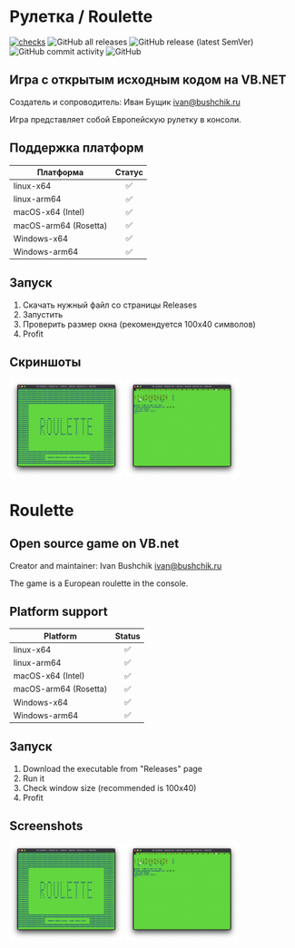 # Рулетка / Roulette
[![checks](https://github.com/ivabus/roulette/actions/workflows/checks.yml/badge.svg)](https://github.com/ivabus/roulette/actions/workflows/checks.yml)
![GitHub all releases](https://img.shields.io/github/downloads/ivabus/roulette/total)
![GitHub release (latest SemVer)](https://img.shields.io/github/v/release/ivabus/roulette)
![GitHub commit activity](https://img.shields.io/github/commit-activity/m/ivabus/roulette)
![GitHub](https://img.shields.io/github/license/ivabus/roulette)


## Игра с открытым исходным кодом на VB.NET

Создатель и сопроводитель: Иван Бущик <ivan@bushchik.ru>

Игра представляет собой Европейскую рулетку в консоли.

## Поддержка платформ
|Платформа|Статус|
|---|:---:|
|linux-x64|✅|
|linux-arm64|✅|
|macOS-x64 (Intel)|✅|
|macOS-arm64 (Rosetta)|✅|
|Windows-x64| ✅ |
|Windows-arm64| ✅ |

## Запуск

1. Скачать нужный файл со страницы Releases
2. Запустить
3. Проверить размер окна (рекомендуется 100х40 символов)
4. Profit

## Скриншоты

<img alt="Скриншот 1" src="screenshots/1.png" width="200"/>
<img alt="Скриншот 2" src="screenshots/2.png" width="200"/>

# Roulette

## Open source game on VB.net

Creator and maintainer: Ivan Bushchik <ivan@bushchik.ru>

The game is a European roulette in the console.

## Platform support
|Platform|Status|
|---|:---:|
|linux-x64|✅|
|linux-arm64|✅|
|macOS-x64 (Intel)|✅|
|macOS-arm64 (Rosetta)|✅|
|Windows-x64| ✅ |
|Windows-arm64| ✅ |

## Запуск

1. Download the executable from "Releases" page
2. Run it
3. Check window size (recommended is 100x40)
4. Profit

## Screenshots

<img alt="Скриншот 1" src="screenshots/1.png" width="200"/>
<img alt="Скриншот 2" src="screenshots/2.png" width="200"/>


